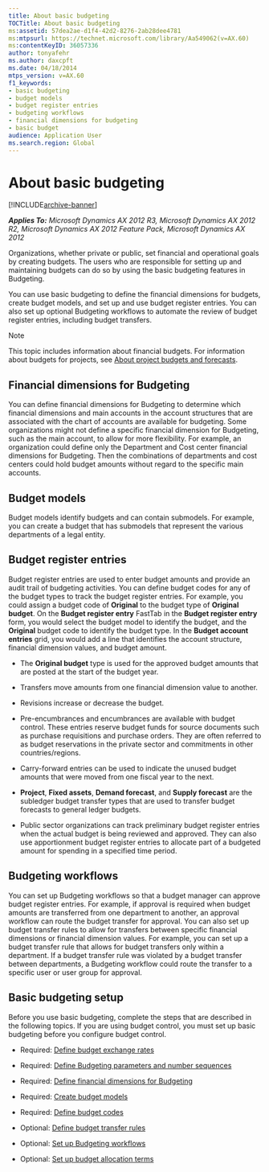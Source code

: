 ```yaml
---
title: About basic budgeting
TOCTitle: About basic budgeting
ms:assetid: 57dea2ae-d1f4-42d2-8276-2ab28dee4781
ms:mtpsurl: https://technet.microsoft.com/library/Aa549062(v=AX.60)
ms:contentKeyID: 36057336
author: tonyafehr
ms.author: daxcpft
ms.date: 04/18/2014
mtps_version: v=AX.60
f1_keywords:
- basic budgeting
- budget models
- budget register entries
- budgeting workflows
- financial dimensions for budgeting
- basic budget
audience: Application User
ms.search.region: Global
---
```


# About basic budgeting 


[!INCLUDE[archive-banner](includes/archive-banner.md)]


_**Applies To:** Microsoft Dynamics AX 2012 R3, Microsoft Dynamics AX 2012 R2, Microsoft Dynamics AX 2012 Feature Pack, Microsoft Dynamics AX 2012_

Organizations, whether private or public, set financial and operational goals by creating budgets. The users who are responsible for setting up and maintaining budgets can do so by using the basic budgeting features in Budgeting.

You can use basic budgeting to define the financial dimensions for budgets, create budget models, and set up and use budget register entries. You can also set up optional Budgeting workflows to automate the review of budget register entries, including budget transfers.


> [!NOTE]
> <P>This topic includes information about financial budgets. For information about budgets for projects, see <A href="about-project-budgets-and-forecasts.md">About project budgets and forecasts</A>.</P>



## Financial dimensions for Budgeting

You can define financial dimensions for Budgeting to determine which financial dimensions and main accounts in the account structures that are associated with the chart of accounts are available for budgeting. Some organizations might not define a specific financial dimension for Budgeting, such as the main account, to allow for more flexibility. For example, an organization could define only the Department and Cost center financial dimensions for Budgeting. Then the combinations of departments and cost centers could hold budget amounts without regard to the specific main accounts.

## Budget models

Budget models identify budgets and can contain submodels. For example, you can create a budget that has submodels that represent the various departments of a legal entity.

## Budget register entries

Budget register entries are used to enter budget amounts and provide an audit trail of budgeting activities. You can define budget codes for any of the budget types to track the budget register entries. For example, you could assign a budget code of **Original** to the budget type of **Original budget**. On the **Budget register entry** FastTab in the **Budget register entry** form, you would select the budget model to identify the budget, and the **Original** budget code to identify the budget type. In the **Budget account entries** grid, you would add a line that identifies the account structure, financial dimension values, and budget amount.

  - The **Original budget** type is used for the approved budget amounts that are posted at the start of the budget year.

  - Transfers move amounts from one financial dimension value to another.

  - Revisions increase or decrease the budget.

  - Pre-encumbrances and encumbrances are available with budget control. These entries reserve budget funds for source documents such as purchase requisitions and purchase orders. They are often referred to as budget reservations in the private sector and commitments in other countries/regions.

  - Carry-forward entries can be used to indicate the unused budget amounts that were moved from one fiscal year to the next.

  - **Project**, **Fixed assets**, **Demand forecast**, and **Supply forecast** are the subledger budget transfer types that are used to transfer budget forecasts to general ledger budgets.

  - Public sector organizations can track preliminary budget register entries when the actual budget is being reviewed and approved. They can also use apportionment budget register entries to allocate part of a budgeted amount for spending in a specified time period.

## Budgeting workflows

You can set up Budgeting workflows so that a budget manager can approve budget register entries. For example, if approval is required when budget amounts are transferred from one department to another, an approval workflow can route the budget transfer for approval. You can also set up budget transfer rules to allow for transfers between specific financial dimensions or financial dimension values. For example, you can set up a budget transfer rule that allows for budget transfers only within a department. If a budget transfer rule was violated by a budget transfer between departments, a Budgeting workflow could route the transfer to a specific user or user group for approval.

## Basic budgeting setup

Before you use basic budgeting, complete the steps that are described in the following topics. If you are using budget control, you must set up basic budgeting before you configure budget control.

  - Required: [Define budget exchange rates](define-budget-exchange-rates.md)

  - Required: [Define Budgeting parameters and number sequences](define-budgeting-parameters-and-number-sequences.md)

  - Required: [Define financial dimensions for Budgeting](define-financial-dimensions-for-budgeting.md)

  - Required: [Create budget models](create-budget-models.md)

  - Required: [Define budget codes](define-budget-codes.md)

  - Optional: [Define budget transfer rules](define-budget-transfer-rules.md)

  - Optional: [Set up Budgeting workflows](set-up-budgeting-workflows.md)

  - Optional: [Set up budget allocation terms](set-up-budget-allocation-terms.md)

  


